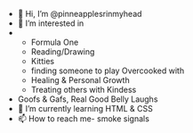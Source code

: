 - 👋 Hi, I’m @pinneapplesrinmyhead
- 👀 I’m interested in 
- <ul>
  <li> Formula One</li>
  <li>Reading/Drawing</li>
  <li> Kitties</li>
  <li> finding someone to play Overcooked with</li>
  <li> Healing & Personal Growth </li>
  <li>Treating others with Kindess</li>
  </ul>
  <li> Goofs & Gafs, Real Good Belly Laughs</li>
- 🌱 I’m currently learning  HTML & CSS
- 📫 How to reach me- smoke signals 

<!---
pinneapplesrinmyhead/pinneapplesrinmyhead is a ✨ special ✨ repository because its `README.md` (this file) appears on your GitHub profile.
You can click the Preview link to take a look at your changes.
--->

